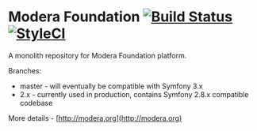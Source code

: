# Modera Foundation [![Build Status](https://travis-ci.org/modera/foundation.svg?branch=master)](https://travis-ci.org/modera/foundation) [![StyleCI](https://styleci.io/repos/30350143/shield)](https://styleci.io/repos/30350143)

A monolith repository for Modera Foundation platform.

Branches:

 * master - will eventually be compatible with Symfony 3.x
 * 2.x - currently used in production, contains Symfony 2.8.x compatible codebase

More details - [http://modera.org](http://modera.org)